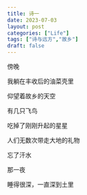 ```yaml
---
title: 诗一
date: 2023-07-03
layout: post
categories: ["Life"]
tags: ["诗与远方","故乡"]
draft: false
---
```


傍晚

我躺在丰收后的油菜壳里

仰望着故乡的天空

有几只飞鸟

吃掉了刚刚升起的星星

人们无数次带走大地的礼物

忘了汗水

那一夜

睡得很深，一直深到土里
